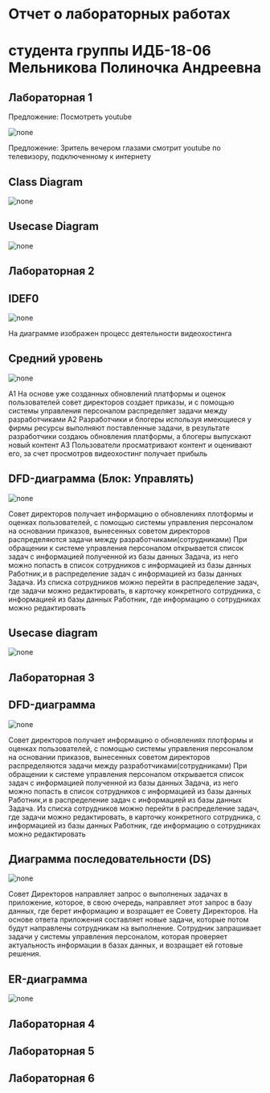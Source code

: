 # Отчет о лабораторных работах
# студента группы ИДБ-18-06 Мельникова Полиночка Андреевна

## Лабораторная 1
Предложение: Посмотреть youtube

![none](https://github.com/Severyanochka/Severyanochka.github.io/blob/main/Лабораторная%201/model.png)

Предложение: Зритель вечером глазами смотрит youtube по телевизору, подключенному к интернету

## Class Diagram
![none](https://github.com/Severyanochka/Severyanochka.github.io/blob/main/Лабораторная%201/Class%20Diagram.png)
## Usecase Diagram
![none](https://github.com/Severyanochka/Severyanochka.github.io/blob/main/Лабораторная%201/Usecase%20Diagram.png)

## Лабораторная 2
## IDEF0
![none](https://github.com/Severyanochka/Severyanochka.github.io/blob/main/Лабораторная%201/01_A0.png)

На диаграмме изображен процесс деятельности видеохостинга

## Средний уровень
![none](https://github.com/Severyanochka/Severyanochka.github.io/blob/main/Лабораторная%201/02_A0.png)

А1 На основе уже созданных обновлений платформы и оценок пользователей совет директоров создает приказы, и с помощью системы управления персоналом распределяет задачи между разработчиками
А2 Разработчики и блогеры используя имеющиеся у фирмы ресурсы выполняют поставленные задачи, в результате разработчики создаюь обновления платформы, а блогеры выпускают новый контент
А3 Пользователи просматривают контент и оценивают его, за счет просмотров видеохостинг получает прибыль

## DFD-диаграмма (Блок: Управлять)
![none](https://github.com/Severyanochka/Severyanochka.github.io/blob/main/Лабораторная%201/03_A1.png)

Совет директоров получает информацию о обновлениях плотформы и оценках пользователей, с помощью системы управления персоналом на основании приказов, вынесенных советом директоров распределяются задачи между разработчиками(сотрудниками)
При обращении к системе управления персоналом открывается список задач с информацией полученной из базы данных Задача, из него можно попасть в список сотрудников с информацией из базы данных Работник,и в распределение задач с информацией из базы данных Задача.
Из списка сотрудников можно перейти в распределение задач, где задачи можно редактировать, в карточку конкретного сотрудника, с информацией из базы данных Работник, где информацию о сотрудниках можно редактировать

## Usecase diagram
![none](https://github.com/Severyanochka/Severyanochka.github.io/blob/main/Лабораторная%201/fL7DIiD043vtdsB8IGy57q2agUT0RfwNP6r3qwniDdYmGXl5avYhu4byWI06WctQLvXv8oUaqTnbMNRuVhxPsPsaLXgRBMEHBgBaHXgv11bORU1EZAOoMCoCpfBmKiSCNSqZgyJ8DKRVTiWqPWaBjGcL6KBtWxmiLO5CrRyJOtLjmMemqMnk8OoC2coa4z7Trpy3cOA3R_I2NrWxHzWxmg.png)

## Лабораторная 3
## DFD-диаграмма
![none](https://github.com/Severyanochka/Severyanochka.github.io/blob/main/Лабораторная%201/03_A1.png)

Совет директоров получает информацию о обновлениях плотформы и оценках пользователей, с помощью системы управления персоналом на основании приказов, вынесенных советом директоров распределяются задачи между разработчиками(сотрудниками)
При обращении к системе управления персоналом открывается список задач с информацией полученной из базы данных Задача, из него можно попасть в список сотрудников с информацией из базы данных Работник,и в распределение задач с информацией из базы данных Задача.
Из списка сотрудников можно перейти в распределение задач, где задачи можно редактировать, в карточку конкретного сотрудника, с информацией из базы данных Работник, где информацию о сотрудниках можно редактировать

## Диаграмма последовательности (DS)
![none](https://github.com/Severyanochka/Severyanochka.github.io/blob/main/Лабораторная%201/DS.png)

Совет Директоров направляет запрос о выполненых задачах в приложение, которое, в свою очередь, направляет этот запрос в базу данных, где берет информацию и возращает ее Совету Директоров. На основе ответа приложения составляет новые задачи, которые потом будут направлены сотрудникам на выполнение. Сотрудник запрашивает задачи у системы управления персоналом, которая проверяет актуальность информации в базах данных, и возращает ей готовые решения. 

## ER-диаграмма
![none]()

## Лабораторная 4

## Лабораторная 5

## Лабораторная 6
